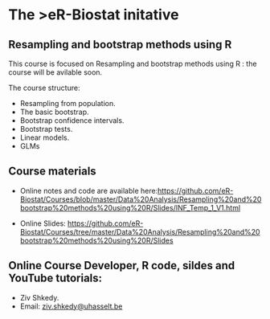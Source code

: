 # The >eR-Biostat initative
## Resampling and bootstrap methods using R 

This course is focused on Resampling and bootstrap methods using R : the course will be avilable soon.  

The course structure:

* Resampling from population.
 * The basic bootstrap.
 * Bootstrap confidence intervals.
 * Bootstrap tests.
 * Linear models.
  * GLMs
 
## Course materials

* Online notes and code are available here:https://github.com/eR-Biostat/Courses/blob/master/Data%20Analysis/Resampling%20and%20bootstrap%20methods%20using%20R/Slides/INF_Temp_1_V1.html
 
* Online Slides: https://github.com/eR-Biostat/Courses/tree/master/Data%20Analysis/Resampling%20and%20bootstrap%20methods%20using%20R/Slides 

## Online Course Developer, R code, sildes and YouTube tutorials: 
 * Ziv Shkedy.
 * Email: ziv.shkedy@uhasselt.be
